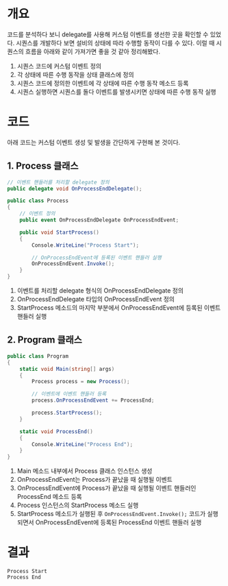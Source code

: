# 개요
코드를 분석하다 보니 delegate를 사용해 커스텀 이벤트를 생선한 곳을 확인할 수 있었다.
시퀀스를 개발하다 보면 설비의 상태에 따라 수행할 동작이 다를 수 있다.
이럴 때 시퀀스의 흐름을 아래와 같이 가져가면 좋을 것 같아 정리해봤다.

1. 시퀀스 코드에 커스텀 이벤트 정의
2. 각 상태에 따른 수행 동작을 상태 클래스에 정의
3. 시퀀스 코드에 정의한 이벤트에 각 상태에 따른 수행 동작 메소드 등록
4. 시퀀스 실행하면 시퀀스를 돌다 이벤트를 발생시키면 상태에 따른 수행 동작 실행

# 코드
아래 코드는 커스텀 이벤트 생성 및 발생을 간단하게 구현해 본 것이다.

## 1. Process 클래스
```cs
// 이벤트 핸들러를 처리할 delegate 정의
public delegate void OnProcessEndDelegate();

public class Process
{
	// 이벤트 정의
    public event OnProcessEndDelegate OnProcessEndEvent;

    public void StartProcess()
    {
        Console.WriteLine("Process Start");

        // OnProcessEndEvent에 등록된 이벤트 핸들러 실행
        OnProcessEndEvent.Invoke();
    }
}
```
1. 이벤트를 처리할 delegate 형식의 OnProcessEndDelegate 정의
2. OnProcessEndDelegate 타입의 OnProcessEndEvent 정의
3. StartProcess 메소드의 마지막 부분에서 OnProcessEndEvent에 등록된 이벤트 핸들러 실행

## 2. Program 클래스
```cs
public class Program
{
    static void Main(string[] args)
    {
        Process process = new Process();

        // 이벤트에 이벤트 핸들러 등록
        process.OnProcessEndEvent += ProcessEnd;

        process.StartProcess();
    }

    static void ProcessEnd()
    {
        Console.WriteLine("Process End");
    }
}
```
1. Main 메소드 내부에서 Process 클래스 인스턴스 생성
2. OnProcessEndEvent는 Process가 끝났을 때 실행될 이벤트
3. OnProcessEndEvent에 Process가 끝났을 때 실행될 이벤트 핸들러인 ProcessEnd 메소드 등록
4. Process 인스턴스의 StartProcess 메소드 실행
5. StartProcess 메소드가 실행된 후 `OnProcessEndEvent.Invoke();` 코드가 실행되면서 OnProcessEndEvent에 등록된 ProcessEnd 이벤트 핸들러 실행

# 결과
```
Process Start
Process End
```
